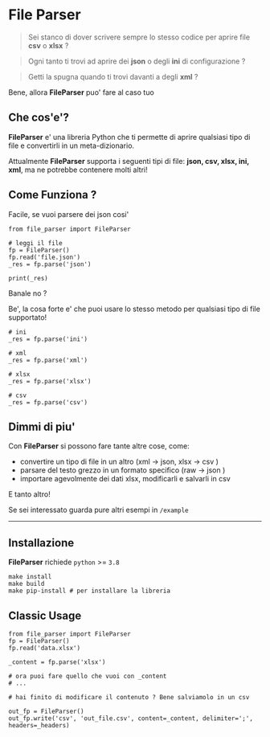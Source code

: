 # File Parser

>Sei stanco di dover scrivere sempre lo stesso codice per aprire file **csv** o **xlsx** ?  

> Ogni tanto ti trovi ad aprire dei **json** o degli **ini** di configurazione ?

> Getti la spugna quando ti trovi davanti a degli **xml** ?

Bene, allora **FileParser** puo' fare al caso tuo


## Che cos'e'?
**FileParser** e' una libreria Python che ti permette di aprire qualsiasi tipo di file e convertirli in un meta-dizionario.

Attualmente **FileParser** supporta i seguenti tipi di file: **json, csv, xlsx, ini, xml**, ma ne potrebbe contenere molti altri!

## Come Funziona ?
Facile, se vuoi parsere dei json cosi'

```{.py}
from file_parser import FileParser

# leggi il file
fp = FileParser()
fp.read('file.json')
_res = fp.parse('json')

print(_res)

```

Banale no ?

Be', la cosa forte e' che puoi usare lo stesso metodo per qualsiasi tipo di file supportato!

```{.py}
# ini
_res = fp.parse('ini')

# xml
_res = fp.parse('xml')

# xlsx
_res = fp.parse('xlsx')

# csv
_res = fp.parse('csv')

```

## Dimmi di piu'
Con **FileParser** si possono fare tante altre cose, come:
* convertire un tipo di file in un altro (xml -> json, xlsx -> csv )
* parsare del testo grezzo in un formato specifico (raw -> json )
* importare agevolmente dei dati xlsx, modificarli e salvarli in csv 

E tanto altro!

Se sei interessato guarda pure altri esempi in `/example`


---
## Installazione

**FileParser** richiede `python` >= `3.8` 


```{.sh}
make install
make build
make pip-install # per installare la libreria
```

## Classic Usage

```
from file_parser import FileParser
fp = FileParser()
fp.read('data.xlsx')

_content = fp.parse('xlsx')

# ora puoi fare quello che vuoi con _content
# ...

# hai finito di modificare il contenuto ? Bene salviamolo in un csv

out_fp = FileParser()
out_fp.write('csv', 'out_file.csv', content=_content, delimiter=';', headers=_headers)


```